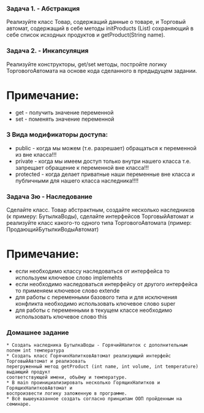 ### Задача 1. - Абстракция 
Реализуйте класс Товар, содержащий данные о товаре, и Торговый автомат, содержащий в себе методы initProducts (List<Product>) 
сохраняющий в себе список исходных продуктов и getProduct(String name).

### Задача 2. - Инкапсуляция
Реализуйте конструкторы, get/set методы, постройте логику ТорговогоАвтомата на 
основе кода сделанного в предыдущем задании.
# Примечание:
* get - получить значение переменной
* set - поменять значение переменной
### 3 Вида модификаторы доступа:
* public - когда мы можем (т.е. разрешает) обращаться к переменной из вне класса!!!
* private - когда мы имеем доступ только внутри нашего класса т.е. запрещает обращение к переменной вне класса!!!
* protected - когда делает приватные наши переменные вне класса и публичными для нашего класса наследника!!!!

### Задача 3ю - Наследование
Сделайте класс. Товар абстрактным, создайте несколько наследников 
(к примеру: БутылкаВоды), сделайте интерфейсов ТорговыйАвтомат и реализуйте класс какого-то одного 
типа ТорговогоАвтомата (пример: ПродающийБутылкиВодыАвтомат)
# Примечание:
* если необходимо классу наследоваться от интерфейса то используем ключевое 
слово implemehts
* если необходимо наследоваться интерфейсу от другого интерфейса то применяем
ключевое слово extende
* для работы с переменными базового типа и для исключения конфликта необходимо использовать ключевое слово super
* для работы с переменными в текущем классе необходимо использовать ключевое слово this

### Домашнее задание
~~~
* Создать наследника БутылкаВоды - ГорячийНапиток с дополнительным полем int температура
* Создать класс ГорячихНапитковАвтомат реализующий интерфейс ТорговыйАвтомат и реализовать
перегруженный метод getProduct (int name, int volume, int temperature) выдающий продукт 
соответствующей имени, объёму и температуре.
* В main проинициализировать несколько ГорящихНапитков и ГорящихНапитковАвтомат и 
воспроизвести логику заложенную в программе.
* Всё вышеуказанное создать согласно принципам ООП пройденным на семинаре.
~~~


